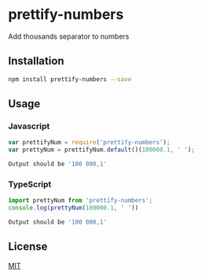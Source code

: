 # prettify-numbers
Add thousands separator to numbers

## Installation

```sh
npm install prettify-numbers --save
```

## Usage

### Javascript

```js
var prettifyNum = require('prettify-numbers');
var prettyNum = prettifyNum.default()(100000.1, ' ');
```

```sh
Output should be '100 000,1'
```

### TypeScript
```typescript
import prettyNum from 'prettify-numbers';
console.log(prettyNum(100000.1, ' '))
```

```sh
Output should be '100 000,1'
```

## License

[MIT](LICENSE)